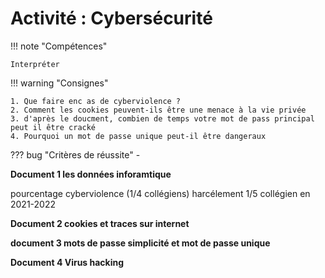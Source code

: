 # Activité : Cybersécurité 



!!! note "Compétences"

    Interpréter 

!!! warning "Consignes"

    1. Que faire enc as de cyberviolence ?
    2. Comment les cookies peuvent-ils être une menace à la vie privée
    3. d'après le doucment, combien de temps votre mot de pass principal peut il être cracké
    4. Pourquoi un mot de passe unique peut-il être dangeraux
    
??? bug "Critères de réussite"
    - 



<div markdown style="page-break-after: always;">

**Document 1 les données inforamtique**

pourcentage cyberviolence (1/4 collégiens) harcélement 1/5 collégien en 2021-2022


**Document 2 cookies et traces sur internet**


**document 3 mots de passe simplicité et mot de passe unique**


**Document 4 Virus hacking**



</div>